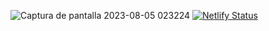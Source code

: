 ![Captura de pantalla 2023-08-05 023224](https://github.com/victorda5/tesla-landing/assets/76780290/b6c11e9a-0d74-4786-8928-f0001be3dd08)
[![Netlify Status](https://api.netlify.com/api/v1/badges/496cc798-8957-483d-8c8f-44e636a673f6/deploy-status)](https://app.netlify.com/sites/victorda5-teslalanding/deploys)

